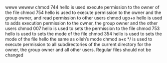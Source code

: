wewe
wewew
chmod 744 hello is used execute permission to the owner of the file
chmod 754 hello is used to  execute permission to the owner and the group owner, and read permission to other users
chmod ugo+x hello is used to adds execution permission to the owner, the group owner and the other users
chmod 007 hello is used to  sets the permission to the file
chmod 753 hello is used to sets the mode of the file
chmod 354 hello is used to  sets the mode of the file hello the same as olleh’s mode
chmod a+x */ is used to execute permission to all subdirectories of the current directory for the owner, the group owner and all other users. Regular files should not be changed 
